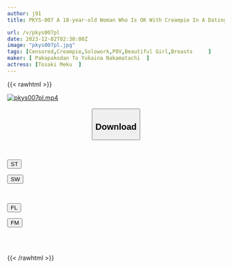 ```yaml
---
author: j91
title: PKYS-007 A 18-year-old Woman Who Is OK With Creampie In A Dating Relationship. Meku Tozaki, A Hidden Big-breasted Girl Who Does Creampie Even Though She Has Never Had A Boyfriend.

url: /v/pkys007pl
date: 2023-12-02T02:30:00Z
image: "pkys007pl.jpg"
tags: [Censored,Creampie,Solowork,POV,Beautiful Girl,Breasts	 ]
maker: [ Pakopakodan To Yukaina Nakamatachi  ]
actress: [Tosaki Meku  ]
---
```



{{< rawhtml >}}

<div class="video" data-videoid="D96xLa8e7otL9m">
    <a href="javascript:;">
        <img src="/v/pkys007pl/pkys007pl.jpg" width="WIDTH" height="HEIGHT" alt="pkys007pl.mp4" loading="lazy">
    </a>
</div>

<script type="text/javascript" src="https://j91.asia/asset/on-demand-st.js"></script>

<br>
  <link rel="stylesheet" href="https://j91.asia/asset/bs5.css">
  
  <center>
  <button class="btn btn-primary" type="button" data-bs-toggle="collapse" data-bs-target=".multi-collapse" aria-expanded="false" aria-controls="multiCollapseExample1 multiCollapseExample2"><h2>Download</h2></button></center>
</p>
<div class="row">
  <div class="col">
    <div class="collapse multi-collapse" id="multiCollapseExample1">
      <div class="card card-body">
	      	      <br>
<div class="buttons">  
<p><a href="https://streamtape.to/v/D96xLa8e7otL9m" target="_blank"><button class="btn-hover color-3"><i class="fa fa-download"></i> ST</button></a></p>
<p><a href="https://flaswish.com/dr23n9p5337l" target="_blank"><button class="btn-hover color-2"><i class="fa fa-download"></i> SW</button></a></p></div>
    </div>
  </div>
</div>
  <div class="col">
    <div class="collapse multi-collapse" id="multiCollapseExample2">
      <div class="card card-body">
	      <br>
<div class="buttons">
<p><a href="javascript:;" target="_blank"><button class="btn-hover color-9"><i class="fa fa-download"></i> FL</button></a></p>
<p><a href="javascript:;" target="_blank"><button class="btn-hover color-8"><i class="fa fa-download"></i> FM</button></a></p></div>
<br><br>
      </div>
    </div>
  </div>
</div>

{{< /rawhtml >}}